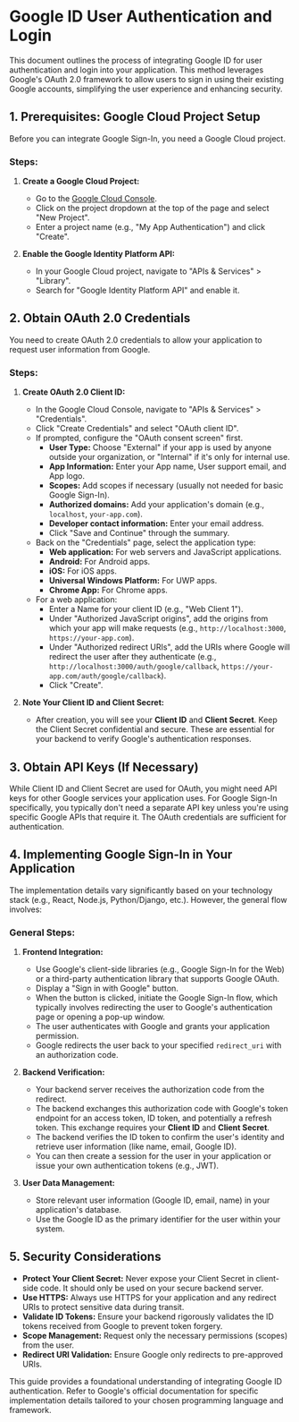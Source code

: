 # Google ID User Authentication and Login

This document outlines the process of integrating Google ID for user authentication and login into your application. This method leverages Google's OAuth 2.0 framework to allow users to sign in using their existing Google accounts, simplifying the user experience and enhancing security.

## 1. Prerequisites: Google Cloud Project Setup

Before you can integrate Google Sign-In, you need a Google Cloud project.

### Steps:

1.  **Create a Google Cloud Project:**
    *   Go to the [Google Cloud Console](https://console.cloud.google.com/).
    *   Click on the project dropdown at the top of the page and select "New Project".
    *   Enter a project name (e.g., "My App Authentication") and click "Create".

2.  **Enable the Google Identity Platform API:**
    *   In your Google Cloud project, navigate to "APIs & Services" > "Library".
    *   Search for "Google Identity Platform API" and enable it.

## 2. Obtain OAuth 2.0 Credentials

You need to create OAuth 2.0 credentials to allow your application to request user information from Google.

### Steps:

1.  **Create OAuth 2.0 Client ID:**
    *   In the Google Cloud Console, navigate to "APIs & Services" > "Credentials".
    *   Click "Create Credentials" and select "OAuth client ID".
    *   If prompted, configure the "OAuth consent screen" first.
        *   **User Type:** Choose "External" if your app is used by anyone outside your organization, or "Internal" if it's only for internal use.
        *   **App Information:** Enter your App name, User support email, and App logo.
        *   **Scopes:** Add scopes if necessary (usually not needed for basic Google Sign-In).
        *   **Authorized domains:** Add your application's domain (e.g., `localhost`, `your-app.com`).
        *   **Developer contact information:** Enter your email address.
        *   Click "Save and Continue" through the summary.
    *   Back on the "Credentials" page, select the application type:
        *   **Web application:** For web servers and JavaScript applications.
        *   **Android:** For Android apps.
        *   **iOS:** For iOS apps.
        *   **Universal Windows Platform:** For UWP apps.
        *   **Chrome App:** For Chrome apps.
    *   For a web application:
        *   Enter a Name for your client ID (e.g., "Web Client 1").
        *   Under "Authorized JavaScript origins", add the origins from which your app will make requests (e.g., `http://localhost:3000`, `https://your-app.com`).
        *   Under "Authorized redirect URIs", add the URIs where Google will redirect the user after they authenticate (e.g., `http://localhost:3000/auth/google/callback`, `https://your-app.com/auth/google/callback`).
        *   Click "Create".

2.  **Note Your Client ID and Client Secret:**
    *   After creation, you will see your **Client ID** and **Client Secret**. Keep the Client Secret confidential and secure. These are essential for your backend to verify Google's authentication responses.

## 3. Obtain API Keys (If Necessary)

While Client ID and Client Secret are used for OAuth, you might need API keys for other Google services your application uses. For Google Sign-In specifically, you typically don't need a separate API key unless you're using specific Google APIs that require it. The OAuth credentials are sufficient for authentication.

## 4. Implementing Google Sign-In in Your Application

The implementation details vary significantly based on your technology stack (e.g., React, Node.js, Python/Django, etc.). However, the general flow involves:

### General Steps:

1.  **Frontend Integration:**
    *   Use Google's client-side libraries (e.g., Google Sign-In for the Web) or a third-party authentication library that supports Google OAuth.
    *   Display a "Sign in with Google" button.
    *   When the button is clicked, initiate the Google Sign-In flow, which typically involves redirecting the user to Google's authentication page or opening a pop-up window.
    *   The user authenticates with Google and grants your application permission.
    *   Google redirects the user back to your specified `redirect_uri` with an authorization code.

2.  **Backend Verification:**
    *   Your backend server receives the authorization code from the redirect.
    *   The backend exchanges this authorization code with Google's token endpoint for an access token, ID token, and potentially a refresh token. This exchange requires your **Client ID** and **Client Secret**.
    *   The backend verifies the ID token to confirm the user's identity and retrieve user information (like name, email, Google ID).
    *   You can then create a session for the user in your application or issue your own authentication tokens (e.g., JWT).

3.  **User Data Management:**
    *   Store relevant user information (Google ID, email, name) in your application's database.
    *   Use the Google ID as the primary identifier for the user within your system.

## 5. Security Considerations

*   **Protect Your Client Secret:** Never expose your Client Secret in client-side code. It should only be used on your secure backend server.
*   **Use HTTPS:** Always use HTTPS for your application and any redirect URIs to protect sensitive data during transit.
*   **Validate ID Tokens:** Ensure your backend rigorously validates the ID tokens received from Google to prevent token forgery.
*   **Scope Management:** Request only the necessary permissions (scopes) from the user.
*   **Redirect URI Validation:** Ensure Google only redirects to pre-approved URIs.

This guide provides a foundational understanding of integrating Google ID authentication. Refer to Google's official documentation for specific implementation details tailored to your chosen programming language and framework.
